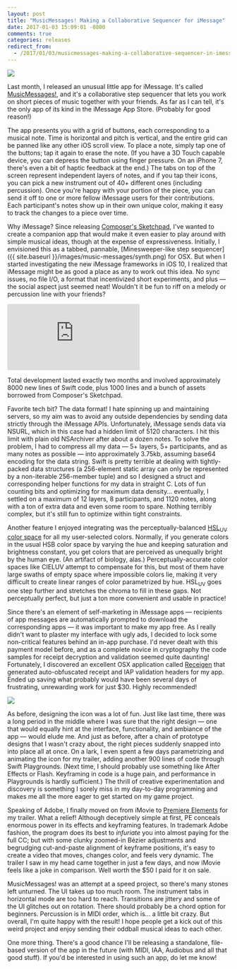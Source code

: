 ```yaml
---
layout: post
title: "MusicMessages! Making a Collaborative Sequencer for iMessage"
date: 2017-01-03 15:09:01 -0800
comments: true
categories: releases
redirect_from:
  - /2017/01/03/musicmessages-making-a-collaborative-sequencer-in-imessage
---
```


<div class="full-width"><img src="{{ site.baseurl }}/images/music-messages/banner.png" /></div>

Last month, I released an unusual little app for iMessage. It's called [MusicMessages!][musicmessages], and it's a collaborative step sequencer that lets you work on short pieces of music together with your friends. As far as I can tell, it's the only app of its kind in the iMessage App Store. (Probably for good reason!)

<!--more-->

The app presents you with a grid of buttons, each corresponding to a musical note. Time is horizontal and pitch is vertical, and the entire grid can be panned like any other iOS scroll view. To place a note, simply tap one of the buttons; tap it again to erase the note. (If you have a 3D Touch capable device, you can depress the button using finger pressure. On an iPhone 7, there's even a bit of haptic feedback at the end.) The tabs on top of the screen represent independent layers of notes, and if you tap their icons, you can pick a new instrument out of 40+ different ones (including percussion). Once you're happy with your portion of the piece, you can send it off to one or more fellow iMessage users for their contributions. Each participant's notes show up in their own unique color, making it easy to track the changes to a piece over time.

Why iMessage? Since releasing [Composer's Sketchpad][composerssketchpad], I've wanted to create a companion app that would make it even easier to play around with simple musical ideas, though at the expense of expressiveness. Initially, I envisioned this as a tabbed, pannable, [Minesweeper-like step sequencer]({{ site.baseurl }}/images/music-messages/synth.png) for OSX. But when I started investigating the new iMessage frameworks in iOS 10, I realized that iMessage might be as good a place as any to work out this idea. No sync issues, no file I/O, a format that incentivized short experiments, and plus — the social aspect just seemed neat! Wouldn't it be fun to riff on a melody or percussion line with your friends?

<p><div class="youtube_16_9"><iframe src="https://www.youtube.com/embed/T5B6lANpduI?showinfo=0&rel=0" frameborder="0" allowfullscreen></iframe></div></p>

Total development lasted exactly two months and involved approximately 8000 new lines of Swift code, plus 1000 lines and a bunch of assets borrowed from Composer's Sketchpad.

Favorite tech bit? The data format! I hate spinning up and maintaining servers, so my aim was to avoid any outside dependencies by sending data strictly through the iMessage APIs. Unfortunately, iMessage sends data via NSURL, which in this case had a hidden limit of 5120 characters. I hit this limit with plain old NSArchiver after about a dozen notes. To solve the problem, I had to compress all my data — 5+ layers, 5+ participants, and as many notes as possible — into  approximately 3.75kb, assuming base64 encoding for the data string. Swift is pretty terrible at dealing with tightly-packed data structures (a 256-element static array can only be represented by a non-iterable 256-member tuple) and so I designed a struct and corresponding helper functions for my data in straight C. Lots of fun counting bits and optimizing for maximum data density... eventually, I settled on a maximum of 12 layers, 8 participants, and 1120 notes, along with a ton of extra data and even some room to spare. Nothing terribly complex, but it's still fun to optimize within tight constraints.

Another feature I enjoyed integrating was the perceptually-balanced [HSL<sub>UV</sub> color space](http://www.hsluv.org/comparison/) for all my user-selected colors. Normally, if you generate colors in the usual HSB color space by varying the hue and keeping saturation and brightness constant, you get colors that are perceived as unequally bright by the human eye. (An artifact of biology, alas.) Perceptually-accurate color spaces like CIELUV attempt to compensate for this, but most of them have large swaths of empty space where impossible colors lie, making it very difficult to create linear ranges of color parametrized by hue. HSL<sub>UV</sub> goes one step further and stretches the chroma to fill in these gaps. Not perceptually perfect, but just a ton more convenient and usable in practice!

Since there's an element of self-marketing in iMessage apps — recipients of app messages are automatically prompted to download the corresponding apps — it was important to make my app free. As I really didn't want to plaster my interface with ugly ads, I decided to lock some non-critical features behind an in-app purchase. I'd never dealt with this payment model before, and as a complete novice in cryptography the code samples for receipt decryption and validation seemed quite daunting! Fortunately, I discovered an excellent OSX application called [Receigen][receigen] that generated auto-obfuscated receipt and IAP validation headers for my app. Ended up saving what probably would have been several days of frustrating, unrewarding work for just $30. Highly recommended!

<img src="{{ site.baseurl }}/images/music-messages/icons_full.jpg" />

As before, designing the icon was a lot of fun. Just like last time, there was a long period in the middle where I was sure that the right design — one that would equally hint at the interface, functionality, and ambiance of the app — would elude me. And just as before, after a chain of prototype designs that I wasn't crazy about, the right pieces suddenly snapped into into place all at once. On a lark, I even spent a few days parametrizing and animating the icon for my trailer, adding another 900 lines of code through Swift Playgrounds. (Next time, I should probably use something like After Effects or Flash. Keyframing in code is a huge pain, and performance in Playgrounds is hardly sufficient.) The thrill of creative experimentation and discovery is something I sorely miss in my day-to-day programming and makes me all the more eager to get started on my game project.

Speaking of Adobe, I finally moved on from iMovie to [Premiere Elements](http://www.adobe.com/products/premiere-elements.html) for my trailer. What a relief! Although deceptively simple at first, PE conceals enormous power in its effects and keyframing features. In trademark Adobe fashion, the program does its best to *infuriate* you into almost paying for the full CC; but with some clunky zoomed-in Bézier adjustments and begrudging cut-and-paste alignment of keyframe positions, it's easy to create a video that moves, changes color, and feels very dynamic. The trailer I saw in my head came together in just a few days, and now iMovie feels like a joke in comparison. Well worth the $50 I paid for it on sale.

MusicMessages! was an attempt at a speed project, so there's many stones left unturned. The UI takes up too much room. The instrument tabs in horizontal mode are too hard to reach. Transitions are jittery and some of the UI glitches out on rotation. There should probably be a chord option for beginners. Percussion is in MIDI order, which is... a little bit crazy. But overall, I'm quite happy with the result! I hope people get a kick out of this weird project and enjoy sending their oddball musical ideas to each other.

One more thing. There's a good chance I'll be releasing a standalone, file-based version of the app in the future (with MIDI, IAA, Audiobus and all that good stuff). If you'd be interested in using such an app, do let me know!

[composerssketchpad]: http://composerssketchpad.com
[musicmessages]: http://musicmessages.io
[receigen]: https://geo.itunes.apple.com/us/app/receigen/id452840086?mt=12&at=1000lqfl